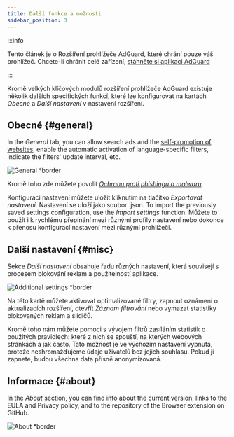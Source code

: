 ```yaml
---
title: Další funkce a možnosti
sidebar_position: 3
---
```


:::info

Tento článek je o Rozšíření prohlížeče AdGuard, které chrání pouze váš prohlížeč. Chcete-li chránit celé zařízení, [stáhněte si aplikaci AdGuard](https://agrd.io/download-kb-adblock)

:::

Kromě velkých klíčových modulů rozšíření prohlížeče AdGuard existuje několik dalších specifických funkcí, které lze konfigurovat na kartách _Obecné_ a _Další nastavení_ v nastavení rozšíření.

## Obecné {#general}

In the _General_ tab, you can allow search ads and the [self-promotion of websites](/general/ad-filtering/search-ads), enable the automatic activation of language-specific filters, indicate the filters' update interval, etc.

![General \*border](https://cdn.adtidy.org/content/Kb/ad_blocker/browser_extension/ad_blocker_browser_extension_general.png)

Kromě toho zde můžete povolit [_Ochranu proti phishingu a malwaru_](/general/browsing-security).

Konfiguraci nastavení můžete uložit kliknutím na tlačítko _Exportovat nastavení_. Nastavení se uloží jako soubor .json. To import the previously saved settings configuration, use the _Import settings_ function. Můžete to použít i k rychlému přepínání mezi různými profily nastavení nebo dokonce k přenosu konfigurací nastavení mezi různými prohlížeči.

## Další nastavení {#misc}

Sekce _Další nastavení_ obsahuje řadu různých nastavení, která souvisejí s procesem blokování reklam a použitelností aplikace.

![Additional settings \*border](https://cdn.adtidy.org/content/Kb/ad_blocker/browser_extension/ad_blocker_browser_extension_additional_settings.png)

Na této kartě můžete aktivovat optimalizované filtry, zapnout oznámení o aktualizacích rozšíření, otevřít _Záznam filtrování_ nebo vymazat statistiky blokovaných reklam a slídičů.

Kromě toho nám můžete pomoci s vývojem filtrů zasíláním statistik o použitých pravidlech: které z nich se spouští, na kterých webových stránkách a jak často. Tato možnost je ve výchozím nastavení vypnutá, protože neshromažďujeme údaje uživatelů bez jejich souhlasu. Pokud ji zapnete, budou všechna data přísně anonymizovaná.

## Informace {#about}

In the _About_ section, you can find info about the current version, links to the EULA and Privacy policy, and to the repository of the Browser extension on GitHub.

![About \*border](https://cdn.adtidy.org/content/Kb/ad_blocker/browser_extension/ad_blocker_browser_extension_about.png)
